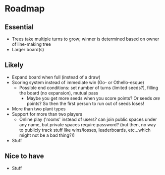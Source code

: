 # Roadmap

## Essential

- Trees take multiple turns to grow; winner is determined based on owner of
line-making tree
- Larger board(s)

## Likely

- Expand board when full (instead of a draw)
- Scoring system instead of immediate win (Go- or Othello-esque)
  - Possible end conditions: set number of turns (limited seeds?), filling the
  board (no expansion), mutual pass
    - Maybe you get more seeds when you score points? Or seeds *are* points? So
    then the first person to run out of seeds loses!
- More than two plant types
- Support for more than two players
  - Online play ('rooms' instead of users? can join public spaces under any
  name, but private spaces require password? (but then, no way to publicly track
  stuff like wins/losses, leaderboards, etc...which might not be a bad thing?))
- Stuff

## Nice to have

- Stuff
